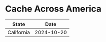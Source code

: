 # Cache Across America

| State       | Date       |
| ----------- | ---------- |
| California  | 2024-10-20 |
